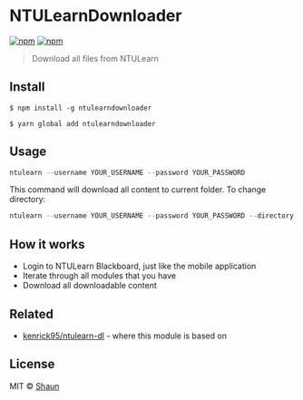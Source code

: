 # NTULearnDownloader

[![npm](https://img.shields.io/npm/dt/ntulearndownloader.svg)]()
[![npm](https://img.shields.io/npm/v/ntulearndownloader.svg)]()

> Download all files from NTULearn

## Install

```
$ npm install -g ntulearndownloader
```
```
$ yarn global add ntulearndownloader
```


## Usage

```js
ntulearn --username YOUR_USERNAME --password YOUR_PASSWORD
```
This command will download all content to current folder.
To change directory:

```js
ntulearn --username YOUR_USERNAME --password YOUR_PASSWORD --directory C:\ntu
```

## How it works

- Login to NTULearn Blackboard, just like the mobile application
- Iterate through all modules that you have
- Download all downloadable content


## Related

- [kenrick95/ntulearn-dl](https://github.com/kenrick95/ntulearn-dl) - where this module is based on


## License

MIT © [Shaun](https://github.com/ShaunLWM)